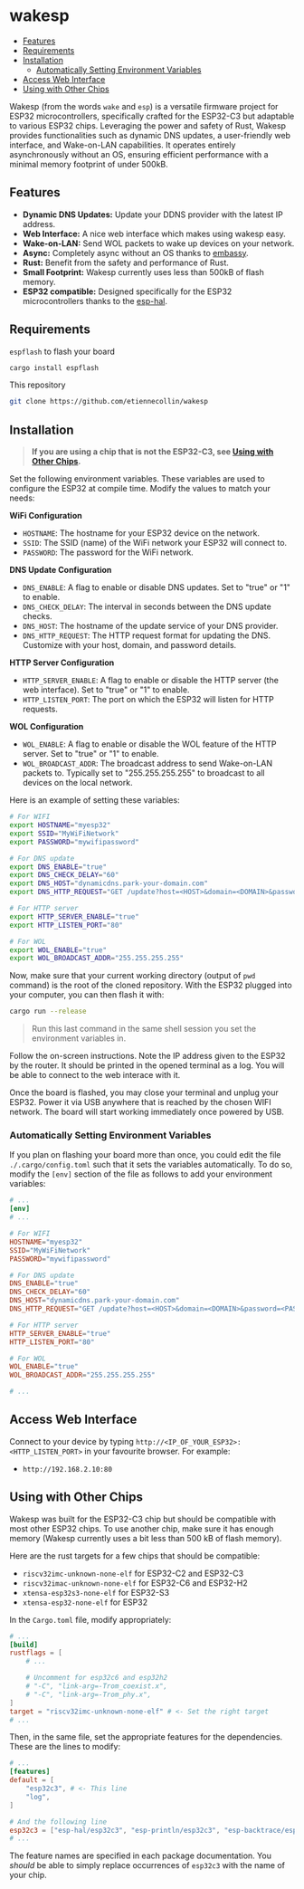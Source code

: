 # wakesp

<!-- vim-markdown-toc GFM -->

- [Features](#features)
- [Requirements](#requirements)
- [Installation](#installation)
  - [Automatically Setting Environment Variables](#automatically-setting-environment-variables)
- [Access Web Interface](#access-web-interface)
- [Using with Other Chips](#using-with-other-chips)

<!-- vim-markdown-toc -->

Wakesp (from the words `wake` and `esp`) is a versatile firmware project for ESP32 microcontrollers, specifically crafted for the ESP32-C3 but adaptable to various ESP32 chips. Leveraging the power and safety of Rust, Wakesp provides functionalities such as dynamic DNS updates, a user-friendly web interface, and Wake-on-LAN capabilities. It operates entirely asynchronously without an OS, ensuring efficient performance with a minimal memory footprint of under 500kB.

## Features

- **Dynamic DNS Updates:** Update your DDNS provider with the latest IP address.
- **Web Interface:** A nice web interface which makes using wakesp easy.
- **Wake-on-LAN:** Send WOL packets to wake up devices on your network.
- **Async:** Completely async without an OS thanks to [embassy](https://github.com/embassy-rs/embassy).
- **Rust:** Benefit from the safety and performance of Rust.
- **Small Footprint:** Wakesp currently uses less than 500kB of flash memory.
- **ESP32 compatible:** Designed specifically for the ESP32 microcontrollers thanks to the [esp-hal](https://github.com/esp-rs/esp-hal).

## Requirements

`espflash` to flash your board

```bash
cargo install espflash
```

This repository

```bash
git clone https://github.com/etiennecollin/wakesp
```

## Installation

> **If you are using a chip that is not the ESP32-C3, see [Using with Other Chips](#using-with-other-chips).**

Set the following environment variables. These variables are used to configure the ESP32 at compile time. Modify the values to match your needs:

**WiFi Configuration**

- `HOSTNAME`: The hostname for your ESP32 device on the network.
- `SSID`: The SSID (name) of the WiFi network your ESP32 will connect to.
- `PASSWORD`: The password for the WiFi network.

**DNS Update Configuration**

- `DNS_ENABLE`: A flag to enable or disable DNS updates. Set to "true" or "1" to enable.
- `DNS_CHECK_DELAY`: The interval in seconds between the DNS update checks.
- `DNS_HOST`: The hostname of the update service of your DNS provider.
- `DNS_HTTP_REQUEST`: The HTTP request format for updating the DNS. Customize with your host, domain, and password details.

**HTTP Server Configuration**

- `HTTP_SERVER_ENABLE`: A flag to enable or disable the HTTP server (the web interface). Set to "true" or "1" to enable.
- `HTTP_LISTEN_PORT`: The port on which the ESP32 will listen for HTTP requests.

**WOL Configuration**

- `WOL_ENABLE`: A flag to enable or disable the WOL feature of the HTTP server. Set to "true" or "1" to enable.
- `WOL_BROADCAST_ADDR`: The broadcast address to send Wake-on-LAN packets to. Typically set to "255.255.255.255" to broadcast to all devices on the local network.

Here is an example of setting these variables:

```bash
# For WIFI
export HOSTNAME="myesp32"
export SSID="MyWiFiNetwork"
export PASSWORD="mywifipassword"

# For DNS update
export DNS_ENABLE="true"
export DNS_CHECK_DELAY="60"
export DNS_HOST="dynamicdns.park-your-domain.com"
export DNS_HTTP_REQUEST="GET /update?host=<HOST>&domain=<DOMAIN>&password=<PASSWORD>&ip= HTTP/1.1\r\nHost: dynamicdns.park-your-domain.com\r\nConnection: close\r\n\r\n"

# For HTTP server
export HTTP_SERVER_ENABLE="true"
export HTTP_LISTEN_PORT="80"

# For WOL
export WOL_ENABLE="true"
export WOL_BROADCAST_ADDR="255.255.255.255"
```

Now, make sure that your current working directory (output of `pwd` command) is the root of the cloned repository.
With the ESP32 plugged into your computer, you can then flash it with:

```bash
cargo run --release
```

> Run this last command in the same shell session you set the environment variables in.

Follow the on-screen instructions. Note the IP address given to the ESP32 by the router. It should be printed in the opened terminal as a log. You will be able to connect to the web interace with it.

Once the board is flashed, you may close your terminal and unplug your ESP32. Power it via USB anywhere that is reached by the chosen WIFI network. The board will start working immediately once powered by USB.

### Automatically Setting Environment Variables

If you plan on flashing your board more than once, you could edit the file `./.cargo/config.toml` such that it sets the variables automatically. To do so, modify the `[env]` section of the file as follows to add your environment variables:

```toml
# ...
[env]
# ...

# For WIFI
HOSTNAME="myesp32"
SSID="MyWiFiNetwork"
PASSWORD="mywifipassword"

# For DNS update
DNS_ENABLE="true"
DNS_CHECK_DELAY="60"
DNS_HOST="dynamicdns.park-your-domain.com"
DNS_HTTP_REQUEST="GET /update?host=<HOST>&domain=<DOMAIN>&password=<PASSWORD>&ip= HTTP/1.1\r\nHost: dynamicdns.park-your-domain.com\r\nConnection: close\r\n\r\n"

# For HTTP server
HTTP_SERVER_ENABLE="true"
HTTP_LISTEN_PORT="80"

# For WOL
WOL_ENABLE="true"
WOL_BROADCAST_ADDR="255.255.255.255"

# ...
```

## Access Web Interface

Connect to your device by typing `http://<IP_OF_YOUR_ESP32>:<HTTP_LISTEN_PORT>` in your favourite browser. For example:

- `http://192.168.2.10:80`

## Using with Other Chips

Wakesp was built for the ESP32-C3 chip but should be compatible with most other ESP32 chips. To use another chip, make sure it has enough memory (Wakesp currently uses a bit less than 500 kB of flash memory).

Here are the rust targets for a few chips that should be compatible:

- `riscv32imc-unknown-none-elf` for ESP32-C2 and ESP32-C3
- `riscv32imac-unknown-none-elf` for ESP32-C6 and ESP32-H2
- `xtensa-esp32s3-none-elf` for ESP32-S3
- `xtensa-esp32-none-elf` for ESP32

In the `Cargo.toml` file, modify appropriately:

```toml
# ...
[build]
rustflags = [
    # ...

    # Uncomment for esp32c6 and esp32h2
    # "-C", "link-arg=-Trom_coexist.x",
    # "-C", "link-arg=-Trom_phy.x",
]
target = "riscv32imc-unknown-none-elf" # <- Set the right target
# ...
```

Then, in the same file, set the appropriate features for the dependencies. These are the lines to modify:

```toml
# ...
[features]
default = [
    "esp32c3", # <- This line
    "log",
]

# And the following line
esp32c3 = ["esp-hal/esp32c3", "esp-println/esp32c3", "esp-backtrace/esp32c3", "esp-wifi/esp32c3", "esp-hal-embassy/esp32c3"]
# ...
```

The feature names are specified in each package documentation. You _should_ be able to simply replace occurrences of `esp32c3` with the name of your chip.
